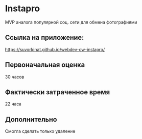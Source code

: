 # Instapro

MVP аналога популярной соц. сети для обмена фотографиями

## Ссылка на приложение:

https://suvorkinat.github.io/webdev-cw-instapro/

## Первоначальная оценка

30 часов

## Фактически затраченное время

22 часа
## Дополнительно
Смогла сделать только удаление
